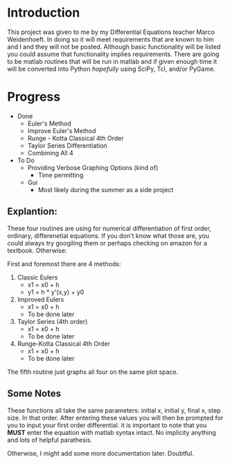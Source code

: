 # Introduction

This project was given to me by my Differential Equations teacher Marco Weidenhoeft. In doing so it will meet requirements that are known to him and I and they will not be posted. Although basic functionality will be listed you could assume that functionality implies requirements. There are going to be matlab routines that will be run in matlab and if given enough time it will be converted into Python *hopefully* using SciPy, Tcl, and/or PyGame.

# Progress
- Done
    - Euler's Method
    - Improve Euler's Method
    - Runge - Kotta Classical 4th Order
    - Taylor Series Differentiation
    - Combining All 4
- To Do
    - Providing Verbose Graphing Options (kind of)
        * Time permitting
    - Gui
        * Most likely during the summer as a side project

## Explantion:
These four routines are using for numerical differentiation of first order, ordinary, differenetial equations. If you don't know what those are, you could always try googiling them or perhaps checking on amazon for a textbook. Otherwise:

First and foremost there are 4 methods:
1. Classic Eulers
    * x1 = x0 + h
    * y1 = h * y'(x,y) + y0
2. Improved Eulers
    * x1 = x0 + h
    * To be done later
3. Taylor Series (4th order)
    * x1 = x0 + h
    * To be done later
4. Runge-Kotta Classical 4th Order
    * x1 = x0 + h
    * To be done later

The fifth routine just graphs all four on the same plot space. 

## Some Notes
These functions all take the same parameters: initial x, initial y, final x, step size. In that order. After entering these values you will then be prompted for you to input your first order differential. it is important to note that you **MUST** enter the equation with matlab syntax intact. No implicity anything and lots of helpful parathesis.

Otherwise, I might add some more documentation later. Doubtful.